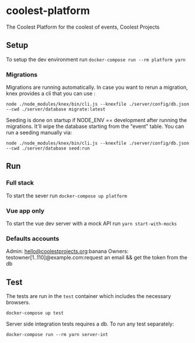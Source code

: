 # coolest-platform

The Coolest Platform for the coolest of events, Coolest Projects

## Setup

To setup the dev environment run `docker-compose run --rm platform yarn`

### Migrations

Migrations are running automatically. In case you want to rerun a migration, knex provides a cli that you can use :

`node ./node_modules/knex/bin/cli.js --knexfile ./server/config/db.json --cwd ./server/database migrate:latest`

Seeding is done on startup if NODE_ENV == development after running the migrations. It'll wipe the database starting from the "event" table.
You can run a seeding manually via:

`node ./node_modules/knex/bin/cli.js --knexfile ./server/config/db.json --cwd ./server/database seed:run`

## Run

### Full stack

To start the sever run `docker-compose up platform`

### Vue app only

To start the vue dev server with a mock API run `yarn start-with-mocks`

### Defaults accounts

Admin: hello@coolestprojects.org:banana
Owners: testowner[1..110]@example.com:request an email && get the token from the db

## Test

The tests are run in the `test` container
which includes the necessary browsers.

```
docker-compose up test
```

Server side integration tests requires a db. To run any test separately: 
```
docker-compose run --rm yarn server-int
```
